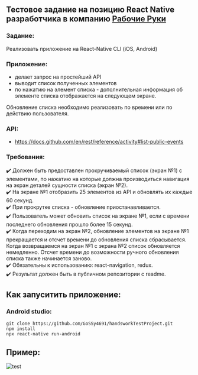 ## Тестовое задание на позицию React Native разработчика в компанию [Рабочие Руки](https://russian.works/)

### Задание:
Реализовать приложение на React-Native CLI (iOS, Android)

### Приложение:
* делает запрос на простейший API
* выводит список полученных элементов 
* по нажатию на элемент списка - дополнительная информация об элементе списка отображается на следующем экране. 

Обновление списка необходимо реализовать по времени или по действию пользователя. 
### API:
*  https://docs.github.com/en/rest/reference/activity#list-public-events

### Требования:
✔️ Должен быть предоставлен прокручиваемый список  (экран №1) с элементами,  по нажатию на которые должна производиться навигация на экран деталей сущности списка (экран №2).<br>
✔️ На экране №1 отобразить 25 элементов из API и обновлять их каждые 60 секунд.<br>
✔️ При прокрутке списка - обновление приостанавливается.<br>
✔️ Пользователь может обновить список на экране №1, если с времени последнего обновления прошло более 15 секунд.<br>
✔️ Когда переходим на экран №2, обновление элементов на экране №1 прекращается и отсчет времени до обновления списка сбрасывается. Когда возвращаемся на экран №1 с экрана №2 список обновляется немедленно. Отсчет времени до возможности ручного обновления списка также начинается заново.<br>
✔️ Обязательны к использованию:  react-navigation, redux.<br>
✔️ Результат должен быть в публичном репозитории с readme.<br>

## Как запуситить приложение:
### Android studio:
```
git clone https://github.com/GoSSy4691/handsworkTestProject.git
npm install
npx react-native run-android
```
## Пример:
![test](https://user-images.githubusercontent.com/75677866/177000672-6601eae7-e3eb-4835-b8d1-f6b769e83ad8.gif)
